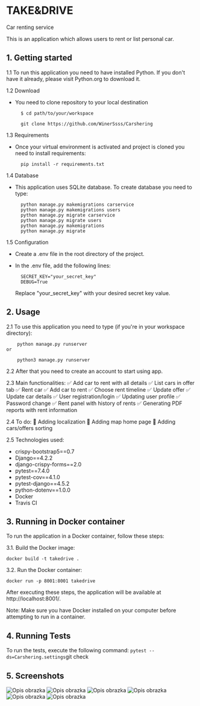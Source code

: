 # TAKE&DRIVE
Car renting service

This is an application which allows users to rent or list personal car.

## 1. Getting started
1.1 To run this application you need to have installed Python. If you don't have it already, please visit 
    Python.org to download it.


1.2 Download 

   - You need to clone repository to your local destination

           $ cd path/to/your/workspace

           git clone https://github.com/WinerSsss/Carshering

1.3 Requirements
   - Once your virtual environment is activated and project is cloned you need to install requirements:

           pip install -r requirements.txt

1.4 Database
   - This application uses SQLite database. To create database you need to type:

           python manage.py makemigrations carservice
           python manage.py makemigrations users
           python manage.py migrate carservice
           python manage.py migrate users
           python manage.py makemigrations
           python manage.py migrate

1.5 Configuration
   - Create a .env file in the root directory of the project.
   - In the .env file, add the following lines:

           SECRET_KEY="your_secret_key"
           DEBUG=True

     Replace "your_secret_key" with your desired secret key value.

## 2. Usage
2.1 To use this application you need to type (if you're in your workspace directory):

        python manage.py runserver
    or 

        python3 manage.py runserver

2.2 After that you need to create an account to start using app.


2.3 Main functionalities:
  ✅ Add car to rent with all details
  ✅ List cars in offer tab
  ✅ Rent car
  ✅ Add car to rent
  ✅ Choose rent timeline
  ✅ Update offer
  ✅ Update car details
  ✅ User registration/login
  ✅ Updating user profile
  ✅ Password change
  ✅ Rent panel with history of rents
  ✅ Generating PDF reports with rent information


2.4 To do:
  📌 Adding localization
  📌 Adding map home page
  📌 Adding cars/offers sorting


2.5 Technologies used:
  - crispy-bootstrap5==0.7
  - Django==4.2.2
  - django-crispy-forms==2.0
  - pytest==7.4.0
  - pytest-cov==4.1.0
  - pytest-django==4.5.2
  - python-dotenv==1.0.0
  - Docker
  - Travis CI

## 3. Running in Docker container

To run the application in a Docker container, follow these steps:

3.1. Build the Docker image:

```docker build -t takedrive .```

3.2. Run the Docker container:

```docker run -p 8001:8001 takedrive```

After executing these steps, the application will be available at http://localhost:8001/.

Note: Make sure you have Docker installed on your computer before attempting to run in a container.

## 4. Running Tests

To run the tests, execute the following command:
```pytest --ds=Carshering.settings```git check

## 5. Screenshots

![Opis obrazka](https://i.gyazo.com/d19af5906775075deb9200fa79fe5e43.png)
![Opis obrazka](https://i.gyazo.com/0de0497039092b52529439c41589db64.png)
![Opis obrazka](https://i.gyazo.com/1d6e322eae20b73f6c5e43892157dd0f.png)
![Opis obrazka](https://i.gyazo.com/00d3a2a4181c6e1a813eb5c2a25b0edf.png)
![Opis obrazka](https://i.gyazo.com/bbe55dbe1b01148ca268e0ab4532a2ca.png)
![Opis obrazka](https://i.gyazo.com/89c200d5ad3c2dcd5ee6be888fbf04a5.png)
